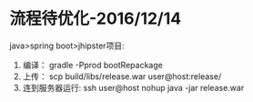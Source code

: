 # 流程待优化-2016/12/14
java>spring boot>jhipster项目:

1. 编译：
gradle -Pprod bootRepackage
2. 上传：
scp build/libs/release.war user@host:release/
3. 连到服务器运行:
ssh user@host
nohup java -jar release.war